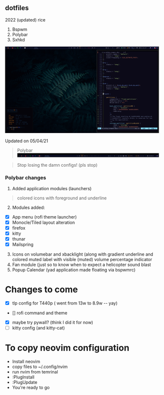 ## dotfiles

2022 (updated) rice

1. Bspwm
2. Polybar
3. Sxhkd 

![Preview](./2022.png)

Updated on 05/04/21 


> Polybar
![Preview](./polybar2022.png)

>Stop losing the damn configs! (pls stop)

### Polybar changes

1.  Added application modules (launchers)
  > colored icons with foreground and underline

2. Modules added:
  - [x] App menu (rofi theme launcher)
  - [x] Monocle/Tiled layout alteration
  - [x] firefox
  - [x] kitty
  - [x] thunar
  - [x] Mailspring

3. Icons on volumebar and xbacklight (along with gradient underline and colored muted label with visible (muted) volume percentage indicator
4. Fan module (just so to know when to expect a helicopter sound blast
5. Popup Calendar (yad application made floating via bspwmrc)

# Changes to come
- [X] tlp config for T440p ( went from 13w to 8.9w -- yay)
- [] rofi command and theme
- [X] maybe try pywall? (think I did it for now)
- [ ] kitty config (and kitty-cat)

# To copy neovim configuration
- Install neovim
- copy files to ~/.config/nvim
- run nvim from temrinal
- :PlugInstall
- :PlugUpdate
- You're ready to go
